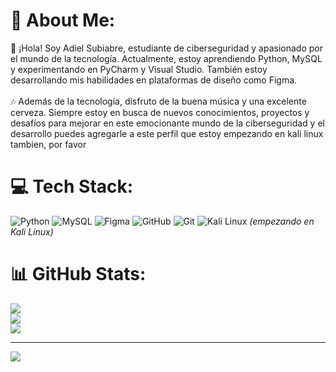 # 💫 About Me:
👋 ¡Hola! Soy Adiel Subiabre, estudiante de ciberseguridad y apasionado por el mundo de la tecnología. Actualmente, estoy aprendiendo Python, MySQL y experimentando en PyCharm y Visual Studio. También estoy desarrollando mis habilidades en plataformas de diseño como Figma.<br><br>🎶 Además de la tecnología, disfruto de la buena música y una excelente cerveza. Siempre estoy en busca de nuevos conocimientos, proyectos y desafíos para mejorar en este emocionante mundo de la ciberseguridad y el desarrollo puedes agregarle a este perfil que estoy empezando en kali linux tambien, por favor


# 💻 Tech Stack:
![Python](https://img.shields.io/badge/python-3670A0?style=for-the-badge&logo=python&logoColor=ffdd54) ![MySQL](https://img.shields.io/badge/mysql-4479A1.svg?style=for-the-badge&logo=mysql&logoColor=white) ![Figma](https://img.shields.io/badge/figma-%23F24E1E.svg?style=for-the-badge&logo=figma&logoColor=white) ![GitHub](https://img.shields.io/badge/github-%23121011.svg?style=for-the-badge&logo=github&logoColor=white) ![Git](https://img.shields.io/badge/git-%23F05033.svg?style=for-the-badge&logo=git&logoColor=white)
![Kali Linux](https://img.shields.io/badge/kali%20linux-557C94?style=for-the-badge&logo=kalilinux&logoColor=white) *(empezando en Kali Linux)*

# 📊 GitHub Stats:
![](https://github-readme-stats.vercel.app/api?username=XfoonkeeMoonkeeX&theme=radical&hide_border=false&include_all_commits=true&count_private=true)<br/>
![](https://github-readme-streak-stats.herokuapp.com/?user=XfoonkeeMoonkeeX&theme=radical&hide_border=false)<br/>
![](https://github-readme-stats.vercel.app/api/top-langs/?username=XfoonkeeMoonkeeX&theme=radical&hide_border=false&include_all_commits=true&count_private=true&layout=compact)

---
[![](https://visitcount.itsvg.in/api?id=XfoonkeeMoonkeeX&icon=0&color=0)](https://visitcount.itsvg.in)

<!-- Proudly created with GPRM ( https://gprm.itsvg.in ) -->
